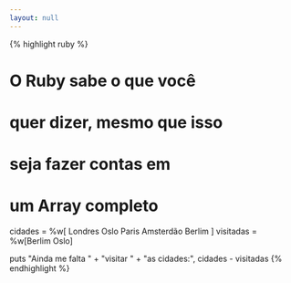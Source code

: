 ```yaml
---
layout: null
---
```


{% highlight ruby %}
# O Ruby sabe o que você
# quer dizer, mesmo que isso
# seja fazer contas em
# um Array completo
cidades   = %w[ Londres
                Oslo
                Paris
                Amsterdão
                Berlim ]
visitadas = %w[Berlim Oslo]

puts "Ainda me falta " +
     "visitar " +
     "as cidades:",
     cidades - visitadas
{% endhighlight %}
